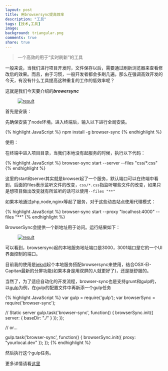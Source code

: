 ```yaml
---
layout: post
title: 用browsersync提高效率
description: "工具"
tags: [技术,工具]
image:
background: triangular.png
comments: true
share: true
---
```


>一个高效的用于“实时刷新”的工具

一般来说，当我们进行项目开发时，文件保存以后，需要通过刷新浏览器来查看修改后的效果。而且，由于习惯，一般开发者都会多刷几遍。那么在强调高效开发的今天，有没有什么工具提高这种重复的工作的低效率呢？

这就是我们今天要介绍的***browersync***

<figure>
    <a href="http://7vznhl.com1.z0.glb.clouddn.com/2015-10-1-02QQ20151005-1@2x.png">
        <img src="http://7vznhl.com1.z0.glb.clouddn.com/2015-10-1-02QQ20151005-1@2x.png" alt="result" />
    </a>
</figure>

<!--more-->

首先是安装：

先确保安装了node环境。进入终端后，输入以下进行全局安装。

{% highlight JavaScript %}
npm install -g browser-sync
{% endhighlight %}

使用：

在终端中进入项目目录，当我们本地没有起服务的时候，执行以下代码：

{% highlight JavaScript %}
browser-sync start --server --files "css/*.css"
{% endhighlight %}

这里的start和server其实就是browser起了一个服务，默认端口可以在终端中看到，后面的files表示监听文件的改变，```css/*.css```指监听哪些文件的改变，如果只是想项目做出改变就有所监听的话可以使用```--files "**"```

如果本地通过php,node,nginx等起了服务，对于这些动态站点使用代理模式：

{% highlight JavaScript %}
browser-sync start --proxy "localhost:4000" --files "**"
{% endhighlight %}

BrowserSync会提供一个新地址用于访问。运行结果如下：

<figure>
    <a href="http://7vznhl.com1.z0.glb.clouddn.com/2015-10-1-01QQ20151005-0@2x.png">
        <img src="http://7vznhl.com1.z0.glb.clouddn.com/2015-10-1-01QQ20151005-0@2x.png" alt="result" />
    </a>
</figure>

可以看到，browsersync起的本地服务地址端口是3000，3001端口是它的一个UI界面控制的端口。

目前我的使用是[jekyll](http://www.puronglong.com/jekyll/)起个本地服务搭配browsersync来使用，结合OSX-EI-Capitan最新的分屏功能(如果本身是用双屏的人就更好了)，还是挺舒服的。

当然了，为了适应自动化的开发流程，browser-sync也是支持grunt和gulp的，以[gulp](http://www.puronglong.com/gulp/)为例，在gulp的配置文件中再新添一个gulp任务

{% highlight JavaScript %}
var gulp        = require('gulp');
var browserSync = require('browser-sync');

// Static server
gulp.task('browser-sync', function() {
    browserSync.init({
        server: {
            baseDir: "./"
        }
    });
});

// or...

gulp.task('browser-sync', function() {
    browserSync.init({
        proxy: "yourlocal.dev"
    });
});
{% endhighlight %}

然后执行这个gulp任务。

更多详情请看[这里](http://www.browsersync.io/docs/)